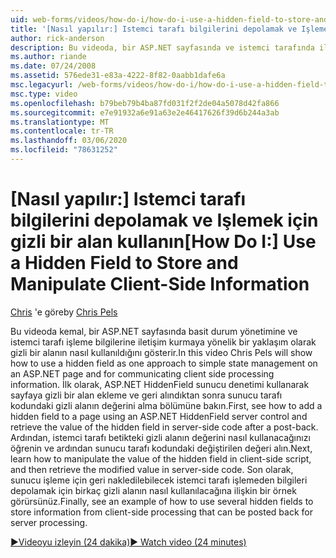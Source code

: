 ```yaml
---
uid: web-forms/videos/how-do-i/how-do-i-use-a-hidden-field-to-store-and-manipulate-client-side-information
title: '[Nasıl yapılır:] Istemci tarafı bilgilerini depolamak ve Işlemek için gizli bir alan kullanma | Microsoft Docs'
author: rick-anderson
description: Bu videoda, bir ASP.NET sayfasında ve istemci tarafında iletişim kurmak için bir gizli alanın basit durum yönetimine tek bir yaklaşım olarak nasıl kullanılacağı gösterilmektedir...
ms.author: riande
ms.date: 07/24/2008
ms.assetid: 576ede31-e83a-4222-8f82-0aabb1dafe6a
msc.legacyurl: /web-forms/videos/how-do-i/how-do-i-use-a-hidden-field-to-store-and-manipulate-client-side-information
msc.type: video
ms.openlocfilehash: b79beb79b4ba87fd031f2f2de04a5078d42fa866
ms.sourcegitcommit: e7e91932a6e91a63e2e46417626f39d6b244a3ab
ms.translationtype: MT
ms.contentlocale: tr-TR
ms.lasthandoff: 03/06/2020
ms.locfileid: "78631252"
---
```

# <a name="how-do-i-use-a-hidden-field-to-store-and-manipulate-client-side-information"></a><span data-ttu-id="a6e69-103">[Nasıl yapılır:] Istemci tarafı bilgilerini depolamak ve Işlemek için gizli bir alan kullanın</span><span class="sxs-lookup"><span data-stu-id="a6e69-103">[How Do I:] Use a Hidden Field to Store and Manipulate Client-Side Information</span></span>

<span data-ttu-id="a6e69-104">[Chris](https://twitter.com/chrispels) 'e göre</span><span class="sxs-lookup"><span data-stu-id="a6e69-104">by [Chris Pels](https://twitter.com/chrispels)</span></span>

<span data-ttu-id="a6e69-105">Bu videoda kemal, bir ASP.NET sayfasında basit durum yönetimine ve istemci tarafı işleme bilgilerine iletişim kurmaya yönelik bir yaklaşım olarak gizli bir alanın nasıl kullanıldığını gösterir.</span><span class="sxs-lookup"><span data-stu-id="a6e69-105">In this video Chris Pels will show how to use a hidden field as one approach to simple state management on an ASP.NET page and for communicating client side processing information.</span></span> <span data-ttu-id="a6e69-106">İlk olarak, ASP.NET HiddenField sunucu denetimi kullanarak sayfaya gizli bir alan ekleme ve geri alındıktan sonra sunucu tarafı kodundaki gizli alanın değerini alma bölümüne bakın.</span><span class="sxs-lookup"><span data-stu-id="a6e69-106">First, see how to add a hidden field to a page using an ASP.NET HiddenField server control and retrieve the value of the hidden field in server-side code after a post-back.</span></span> <span data-ttu-id="a6e69-107">Ardından, istemci tarafı betikteki gizli alanın değerini nasıl kullanacağınızı öğrenin ve ardından sunucu tarafı kodundaki değiştirilen değeri alın.</span><span class="sxs-lookup"><span data-stu-id="a6e69-107">Next, learn how to manipulate the value of the hidden field in client-side script, and then retrieve the modified value in server-side code.</span></span> <span data-ttu-id="a6e69-108">Son olarak, sunucu işleme için geri nakledilebilecek istemci tarafı işlemeden bilgileri depolamak için birkaç gizli alanın nasıl kullanılacağına ilişkin bir örnek görürsünüz.</span><span class="sxs-lookup"><span data-stu-id="a6e69-108">Finally, see an example of how to use several hidden fields to store information from client-side processing that can be posted back for server processing.</span></span>

[<span data-ttu-id="a6e69-109">&#9654;Videoyu izleyin (24 dakika)</span><span class="sxs-lookup"><span data-stu-id="a6e69-109">&#9654; Watch video (24 minutes)</span></span>](https://channel9.msdn.com/Blogs/ASP-NET-Site-Videos/how-do-i-use-a-hidden-field-to-store-and-manipulate-client-side-information)
